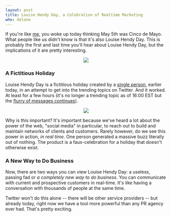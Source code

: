 ```yaml
---
layout: post
title: Louise Hendy Day, a Celebration of Realtime Marketing
who: delano
---
```


If you're like [me](http://twitter.com/solutious), you woke up today thinking May 5th was Cinco de Mayo. What people like us didn't know is that it's also Louise Hendy Day. This is probably the first and last time you'll hear about Louise Hendy Day, but the implications of it are pretty interesting. 

<p style="text-align: center"><a href="http://twitter.com/#search?q=louisehendyday" style="text-decoration: none;"><img border="0" src="http://farm4.static.flickr.com/3569/3505434648_36eca44c11.jpg" /></a></p>


### A Fictitious Holiday
 
Louise Hendy Day is a fictitious holiday created by a [single person](https://twitter.com/louise_hendy), earlier today, in an attempt to get into the trending topics on Twitter. And it worked. At least for a few hours (it's no longer a trending topic as of 16:00 EST but the [flurry of messages continues](http://search.twitter.com/search?q=%23louisehendyday)). 

<p style="text-align: center"><a href="http://tweetstats.com/trends" style="text-decoration: none;"><img border="0" src="http://farm4.static.flickr.com/3357/3504801219_27d736ccf8.jpg" /></a></p>

Why is this important? It's important because we've heard a lot about the power of the web, "social media" in particular, to reach out to build and maintain networks of clients and customers. Rarely however, do we see this power in action, *in real time*. One person generated a massive buzz literally out of nothing. The product is a faux-celebration for a holiday that doesn't otherwise exist. 


### A New Way to Do Business

Now, there are two ways you can view Louise Hendy Day: a useless, passing fad or *a completely new way to do business*. You can communicate with current and prospective customers in real-time. It's like having a conversation with thousands of people at the same time. 

Twitter won't do this alone -- there will be other service providers -- but already today, right now we have a tool more powerful than any PR agency ever had. That's pretty exciting.

